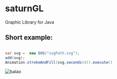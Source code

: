 # saturnGL
Graphic Library for Java


## Short example:

``` java

var svg =  new SVG("svgPath.svg");
add(svg);
Animation.strokeAndFill(svg,seconds(4)).execute()

```
![balao](https://user-images.githubusercontent.com/43425971/128118638-3a0f8d75-f596-4949-946f-1fdb032268bc.gif)




